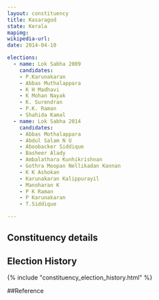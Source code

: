 ```yaml
---
layout: constituency
title: Kasaragod
state: Kerala
mapimg: 
wikipedia-url: 
date: 2014-04-10

elections: 
  - name: Lok Sabha 2009
    candidates: 
    - P.Karunakaran 
    - Abbas Muthalappara 
    - K H Madhavi 
    - K Mohan Nayak 
    - K. Surendran 
    - P.K. Raman 
    - Shahida Kamal  
  - name: Lok Sabha 2014
    candidates: 
    - Abbas Mothalappara 
    - Abdul Salam N U 
    - Aboobacker Siddique 
    - Basheer Alady 
    - Ambalathara Kunhikrishnan 
    - Gothra Moopan Nellikadan Kannan 
    - K K Ashokan 
    - Karunakaran Kalippurayil 
    - Manoharan K 
    - P K Raman 
    - P Karunakaran 
    - T.Siddique  

---
```


## Constituency details


## Election History
{% include "constituency_election_history.html" %}

##Reference
